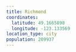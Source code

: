 ```yaml
---
title: Richmond
coordinates:
  latitude: 49.1665898
  longitude: -123.133569
location_type: city
population: 209937
---
```

